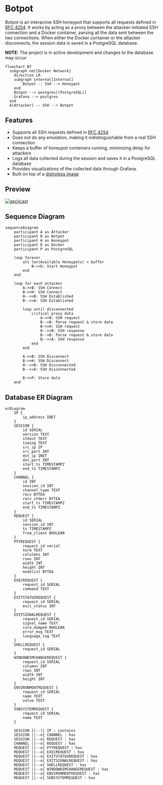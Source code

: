 # Botpot

Botpot is an interactive SSH honeypot that supports all requests defined in [RFC 4254](https://www.rfc-editor.org/rfc/rfc4254). 
It works by acting as a proxy between the attacker-initiated SSH connection and a Docker container, 
parsing all the data sent between the two connections. When either the Docker container or the attacker 
disconnects, the session data is saved in a PostgreSQL database.

**NOTE:** The project is in active development and changes to the database may occur

```mermaid
flowchart BT
  subgraph net[Docker Network]
    direction LR
    subgraph internal[Internal]
        Botpot -- SSH --> Honeypot
    end
    Botpot --> postgres[(PostgreSQL)]
    Grafana --> postgres
  end
  A[Attacker] -- SSH --> Botpot
```

## Features

- Supports all SSH requests defined in [RFC 4254](https://www.rfc-editor.org/rfc/rfc4254)
- Does not do any emulation, making it indistinguishable from a real SSH connection
- Keeps a buffer of honeypot containers running, minimizing delay for attackers
- Logs all data collected during the session and saves it in a PostgreSQL database
- Provides visualizations of the collected data through Grafana.
- Built on top of a [distroless image](https://github.com/GoogleContainerTools/distroless)

## Preview

[![asciicast](https://asciinema.org/a/UN7UPd9lt2hFaDNw9grmkXI6C.svg)](https://asciinema.org/a/UN7UPd9lt2hFaDNw9grmkXI6C)

## Sequence Diagram

```mermaid
sequenceDiagram
    participant A as Attacker
    participant B as Botpot
    participant H as Honeypot
    participant D as Docker
    participant P as PostgreSQL

    loop forever
        alt len(Available Honeypots) < buffer
            B->>D: Start Honeypot
        end
    end

    loop for each attacker
        A->>B: SSH Connect
        B->>H: SSH Connect
        H-->>B: SSH Established
        B-->>A: SSH Established
    
        loop until disconnected
            critical proxy data
                A->>B: SSH request
                B-->B: Parse request & store data
                B->>H: SSH request
                H-->>B: SSH response
                B-->B: Parse request & store data
                B-->>A: SSH response
            end
        end

        A->>B: SSH Disconnect
        B->>H: SSH Disconnect
        H-->>B: SSH Disconnected
        B-->>A: SSH Disconnected
        
        B->>P: Store data
    end
```

## Database ER Diagram

```mermaid
erDiagram
    IP {
        ip_address INET
    }
    SESSION {
        id SERIAL
        version TEXT
        stdout TEXT
        timing TEXT
        src_ip IP
        src_port INT
        dst_ip INET
        dst_port INT
        start_ts TIMESTAMPZ
        end_ts TIMESTAMPZ
    }
    CHANNEL {
        id INT
        session_id INT
        channel_type TEXT
        recv BYTEA
        recv_stderr BYTEA
        start_ts TIMESTAMPZ
        end_ts TIMESTAMPZ
    }
    REQUEST {
        id SERIAL
        session_id INT
        ts TIMESTAMPZ
        from_client BOOLEAN
    }
    PTYREQUEST {
        request_id serial
        term TEXT
        colulmns INT
        rows INT
        width INT
        height INT
        modelist BYTEA
    }
    EXECREQUEST {
        request_id SERIAL
        command TEXT
    }
    EXITSTATUSREQUEST {
        request_id SERIAL
        exit_status INT
    }
    EXITSIGNALREQUEST {
        request_id SERIAL
        signal_name TEXT
        core_dumped BOOLEAN
        error_msg TEXT
        language_tag TEXT
    }
    SHELLREQUEST {
        request_id SERIAL
    }
    WINDOWDIMCHANGEREQUEST {
        request_id SERIAL
        columns INT
        rows INT
        width INT
        height INT
    }
    ENVIRONMENTREQUEST {
        request_id SERIAL
        name TEXT
        value TEXT
    }
    SUBSYSTEMREQUEST {
        request_id SERIAL
        name TEXT
    }

    SESSION }|--|| IP : contains
    SESSION ||--o{ CHANNEL : has
    SESSION ||--o{ REQUEST : has
    CHANNEL ||--o{ REQUEST : has
    REQUEST ||--o{ PTYREQUEST : has
    REQUEST ||--o{ EXECREQUEST : has
    REQUEST ||--o{ EXITSTATUSREQUEST : has
    REQUEST ||--o{ EXITSIGNALREQUEST : has
    REQUEST ||--o{ SHELLREQUEST : has
    REQUEST ||--o{ WINDOWDIMCHANGEREQUEST : has
    REQUEST ||--o{ ENVIRONMENTREQUEST : has
    REQUEST ||--o{ SUBSYSTEMREQUEST : has
```
